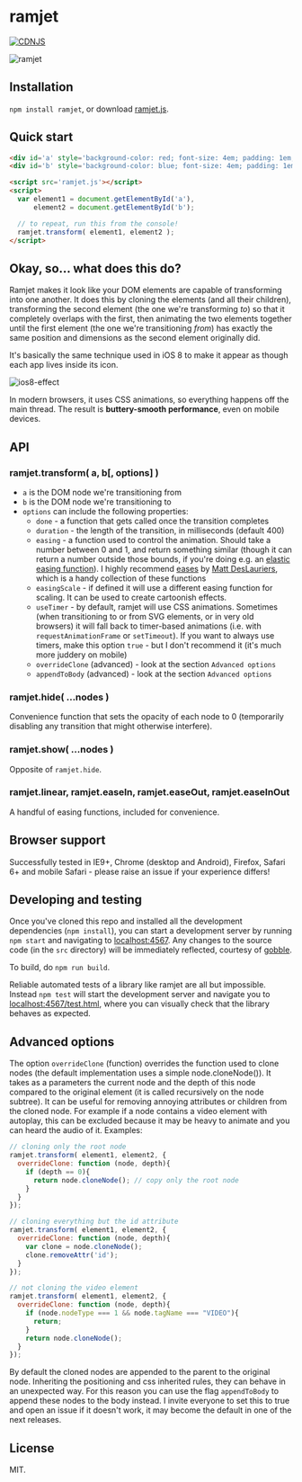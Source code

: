 # ramjet

[![CDNJS](https://img.shields.io/cdnjs/v/ramjet.js.svg)](https://cdnjs.com/libraries/ramjet.js)

![ramjet](https://cloud.githubusercontent.com/assets/1162160/7279487/5d668dea-e8ea-11e4-9b0d-a9ba2f1165cc.gif)


## Installation

`npm install ramjet`, or download [ramjet.js](http://www.rich-harris.co.uk/ramjet/ramjet.js).


## Quick start

```html
<div id='a' style='background-color: red; font-size: 4em; padding: 1em;'>a</div>
<div id='b' style='background-color: blue; font-size: 4em; padding: 1em;'>b</div>

<script src='ramjet.js'></script>
<script>
  var element1 = document.getElementById('a'),
      element2 = document.getElementById('b');

  // to repeat, run this from the console!
  ramjet.transform( element1, element2 );
</script>
```


## Okay, so... what does this do?

Ramjet makes it look like your DOM elements are capable of transforming into one another. It does this by cloning the elements (and all their children), transforming the second element (the one we're transforming *to*) so that it completely overlaps with the first, then animating the two elements together until the first element (the one we're transitioning *from*) has exactly the same position and dimensions as the second element originally did.

It's basically the same technique used in iOS 8 to make it appear as though each app lives inside its icon.

![ios8-effect](https://cloud.githubusercontent.com/assets/1162160/7281378/4f949858-e8f7-11e4-8acf-9a1d90049a92.gif)

In modern browsers, it uses CSS animations, so everything happens off the main thread. The result is **buttery-smooth performance**, even on mobile devices.


## API

### ramjet.transform( a, b[, options] )

* `a` is the DOM node we're transitioning from
* `b` is the DOM node we're transitioning to
* `options` can include the following properties:
    * `done` - a function that gets called once the transition completes
    * `duration` - the length of the transition, in milliseconds (default 400)
    * `easing` - a function used to control the animation. Should take a number between 0 and 1, and return something similar (though it can return a number outside those bounds, if you're doing e.g. an [elastic easing function](http://easings.net/#easeOutElastic)). I highly recommend [eases](https://www.npmjs.com/package/eases) by [Matt DesLauriers](https://github.com/mattdesl), which is a handy collection of these functions
    * `easingScale` - if defined it will use a different easing function for scaling. It can be used to create cartoonish effects.
    * `useTimer` - by default, ramjet will use CSS animations. Sometimes (when transitioning to or from SVG elements, or in very old browsers) it will fall back to timer-based animations (i.e. with `requestAnimationFrame` or `setTimeout`). If you want to always use timers, make this option `true` - but I don't recommend it (it's much more juddery on mobile)
    * `overrideClone` (advanced) - look at the section `Advanced options`
    * `appendToBody` (advanced) - look at the section `Advanced options`

### ramjet.hide( ...nodes )

Convenience function that sets the opacity of each node to 0 (temporarily disabling any transition that might otherwise interfere).

### ramjet.show( ...nodes )

Opposite of `ramjet.hide`.

### ramjet.linear, ramjet.easeIn, ramjet.easeOut, ramjet.easeInOut

A handful of easing functions, included for convenience.


## Browser support

Successfully tested in IE9+, Chrome (desktop and Android), Firefox, Safari 6+ and mobile Safari - please raise an issue if your experience differs!


## Developing and testing

Once you've cloned this repo and installed all the development dependencies (`npm install`), you can start a development server by running `npm start` and navigating to [localhost:4567](http://localhost:4567). Any changes to the source code (in the `src` directory) will be immediately reflected, courtesy of [gobble](https://github.com/gobblejs/gobble).

To build, do `npm run build`.

Reliable automated tests of a library like ramjet are all but impossible. Instead `npm test` will start the development server and navigate you to [localhost:4567/test.html](http://localhost:4567/test.html), where you can visually check that the library behaves as expected.


## Advanced options
The option `overrideClone` (function) overrides the function used to clone nodes (the default implementation uses a simple node.cloneNode()). It takes as a parameters the current node and the depth of this node compared to the original element (it is called recursively on the node subtree). It can be useful for removing annoying attributes or children from the cloned node. For example if a node contains a video element with autoplay, this can be excluded because it may be heavy to animate and you can heard the audio of it. Examples:

```js
// cloning only the root node
ramjet.transform( element1, element2, {
  overrideClone: function (node, depth){
    if (depth == 0){
      return node.cloneNode(); // copy only the root node
    }
  }
});

// cloning everything but the id attribute
ramjet.transform( element1, element2, {
  overrideClone: function (node, depth){
    var clone = node.cloneNode();
    clone.removeAttr('id');
  }
});

// not cloning the video element
ramjet.transform( element1, element2, {
  overrideClone: function (node, depth){
    if (node.nodeType === 1 && node.tagName === "VIDEO"){
      return;
    }
    return node.cloneNode();
  }
});
```

By default the cloned nodes are appended to the parent to the original node. Inheriting the positioning and css inherited rules, they can behave in an unexpected way. For this reason you can use the flag `appendToBody` to append these nodes to the body instead. I invite everyone to set this to true and open an issue if it doesn't work, it may become the default in one of the next releases.

## License

MIT.
